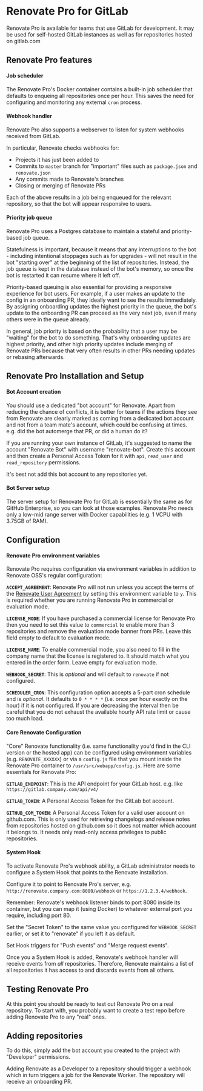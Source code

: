 # Renovate Pro for GitLab

Renovate Pro is available for teams that use GitLab for development. It may be used for self-hosted GitLab instances as well as for repositories hosted on gitlab.com

## Renovate Pro features

#### Job scheduler

The Renovate Pro's Docker container contains a built-in job scheduler that defaults to enqueing all repositories once per hour. This saves the need for configuring and monitoring any external `cron` process.

#### Webhook handler

Renovate Pro also supports a webserver to listen for system webhooks received from GitLab.

In particular, Renovate checks webhooks for:

  - Projects it has just been added to
  - Commits to `master` branch for "important" files such as `package.json` and `renovate.json`
  - Any commits made to Renovate's branches
  - Closing or merging of Renovate PRs
  
Each of the above results in a job being enqueued for the relevant repository, so that the bot will appear responsive to users.

#### Priority job queue

Renovate Pro uses a Postgres database to maintain a stateful and priority-based job queue.

Statefulness is important, because it means that any interruptions to the bot - including intentional stoppages such as for upgrades - will not result in the bot "starting over" at the beginning of the list of repositories. Instead, the job queue is kept in the database instead of the bot's memory, so once the bot is restarted it can resume where it left off.

Priority-based queuing is also essential for providing a responsive experience for bot users. For example, if a user makes an update to the config in an onboarding PR, they ideally want to see the results immediately. By assigning onboarding updates the highest priority in the queue, the bot's update to the onboarding PR can proceed as the very next job, even if many others were in the queue already.

In general, job priority is based on the probability that a user may be "waiting" for the bot to do something. That's why onboarding updates are highest priority, and other high priority updates include merging of Renovate PRs because that very often results in other PRs needing updates or rebasing afterwards.

## Renovate Pro Installation and Setup

#### Bot Account creation

You should use a dedicated "bot account" for Renovate. Apart from reducing the chance of conflicts, it is better for teams if the actions they see from Renovate are clearly marked as coming from a dedicated bot account and not from a team mate's account, which could be confusing at times. e.g. did the bot automerge that PR, or did a human do it?

If you are running your own instance of GitLab, it's suggested to name the account "Renovate Bot" with username "renovate-bot". Create this account and then create a Personal Access Token for it with `api`, `read_user` and `read_repository` permissions.

It's best not add this bot account to any repositories yet.

#### Bot Server setup

The server setup for Renovate Pro for GitLab is essentially the same as for GitHub Enterprise, so you can look at those examples. Renovate Pro needs only a low-mid range server with Docker capabilities (e.g. 1 VCPU with 3.75GB of RAM).

## Configuration

#### Renovate Pro environment variables

Renovate Pro requires configuration via environment variables in addition to Renovate OSS's regular configuration:

**`ACCEPT_AGREEMENT`**: Renovate Pro will not run unless you accept the terms of the [Renovate User Agreement](https://renovatebot.com/user-agreement) by setting this environment variable to `y`. This is required whether you are running Renovate Pro in commercial or evaluation mode.

**`LICENSE_MODE`**: If you have purchased a commercial license for Renovate Pro then you need to set this value to `commercial` to enable more than 3 repositories and remove the evaluation mode banner from PRs. Leave this field empty to default to evaluation mode.

**`LICENSE_NAME`**: To enable commercial mode, you also need to fill in the company name that the license is registered to. It should match what you entered in the order form. Leave empty for evaluation mode.

**`WEBHOOK_SECRET`**: This is _optional_ and will default to `renovate` if not configured.

**`SCHEDULER_CRON`**: This configuration option accepts a 5-part cron schedule and is _optional_. It defaults to `0 * * * *` (i.e. once per hour exactly on the hour) if it is not configured. If you are decreasing the interval then be careful that you do not exhaust the available hourly API rate limit or cause too much load.

#### Core Renovate Configuration

"Core" Renovate functionality (i.e. same functionality you'd find in the CLI version or the hosted app) can be configured using environment variables (e.g. `RENOVATE_XXXXXX`) or via a `config.js` file that you mount inside the Renovate Pro container to `/usr/src/webapp/config.js`. Here are some essentials for Renovate Pro:

**`GITLAB_ENDPOINT`**: This is the API endpoint for your GitLab host. e.g. like `https://gitlab.company.com/api/v4/`

**`GITLAB_TOKEN`**: A Personal Access Token for the GitLab bot account.

**`GITHUB_COM_TOKEN`**: A Personal Access Token for a valid user account on github.com. This is only used for retrieving changelogs and release notes from repositories hosted on github.com so it does not matter which account it belongs to. It needs only read-only access privileges to public repositories.

#### System Hook

To activate Renovate Pro's webhook ability, a GitLab administrator needs to configure a System Hook that points to the Renovate installation.

Configure it to point to Renovate Pro's server, e.g. `http://renovate.company.com:8080/webhook` or `https://1.2.3.4/webhook`.

Remember: Renovate's webhook listener binds to port 8080 inside its container, but you can map it (using Docker) to whatever external port you require, including port 80.

Set the "Secret Token" to the same value you configured for `WEBHOOK_SECRET` earlier, or set it to "renovate" if you left it as default.

Set Hook triggers for "Push events" and "Merge request events".

Once you a System Hook is added, Renovate's webhook handler will receive events from *all* repositories. Therefore, Renovate maintains a list of all repositories it has access to and discards events from all others.

## Testing Renovate Pro

At this point you should be ready to test out Renovate Pro on a real repository. To start with, you probably want to create a test repo before adding Renovate Pro to any "real" ones.

## Adding repositories

To do this, simply add the bot account you created to the project with "Developer" permissions.

Adding Renovate as a Developer to a repository should trigger a webhook which in turn triggers a job for the Renovate Worker. The repository will receive an onboarding PR.

